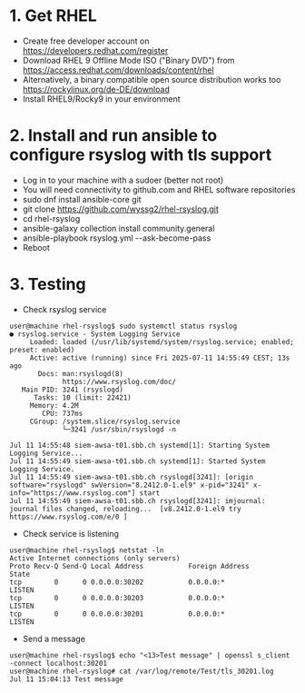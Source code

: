 # 1. Get RHEL
- Create free developer account on https://developers.redhat.com/register
- Download RHEL 9 Offline Mode ISO ("Binary DVD") from https://access.redhat.com/downloads/content/rhel
- Alternatively, a binary compatible open source distribution works too https://rockylinux.org/de-DE/download
- Install RHEL9/Rocky9 in your environment

# 2. Install and run ansible to configure rsyslog with tls support
- Log in to your machine with a sudoer (better not root)
- You will need connectivity to github.com and RHEL software repositories
- sudo dnf install ansible-core git
- git clone https://github.com/wyssg2/rhel-rsyslog.git
- cd rhel-rsyslog
- ansible-galaxy collection install community.general
- ansible-playbook rsyslog.yml --ask-become-pass
- Reboot


# 3. Testing
- Check rsyslog service

```
user@machine rhel-rsyslog$ sudo systemctl status rsyslog
● rsyslog.service - System Logging Service
     Loaded: loaded (/usr/lib/systemd/system/rsyslog.service; enabled; preset: enabled)
     Active: active (running) since Fri 2025-07-11 14:55:49 CEST; 13s ago
       Docs: man:rsyslogd(8)
             https://www.rsyslog.com/doc/
   Main PID: 3241 (rsyslogd)
      Tasks: 10 (limit: 22421)
     Memory: 4.2M
        CPU: 737ms
     CGroup: /system.slice/rsyslog.service
             └─3241 /usr/sbin/rsyslogd -n

Jul 11 14:55:48 siem-awsa-t01.sbb.ch systemd[1]: Starting System Logging Service...
Jul 11 14:55:49 siem-awsa-t01.sbb.ch systemd[1]: Started System Logging Service.
Jul 11 14:55:49 siem-awsa-t01.sbb.ch rsyslogd[3241]: [origin software="rsyslogd" swVersion="8.2412.0-1.el9" x-pid="3241" x-info="https://www.rsyslog.com"] start
Jul 11 14:55:49 siem-awsa-t01.sbb.ch rsyslogd[3241]: imjournal: journal files changed, reloading...  [v8.2412.0-1.el9 try https://www.rsyslog.com/e/0 ]
```

- Check service is listening

```
user@machine rhel-rsyslog$ netstat -ln
Active Internet connections (only servers)
Proto Recv-Q Send-Q Local Address           Foreign Address         State
tcp        0      0 0.0.0.0:30202           0.0.0.0:*               LISTEN
tcp        0      0 0.0.0.0:30203           0.0.0.0:*               LISTEN
tcp        0      0 0.0.0.0:30201           0.0.0.0:*               LISTEN
```

- Send a message

```
user@machine rhel-rsyslog$ echo "<13>Test message" | openssl s_client -connect localhost:30201
user@machine rhel-rsyslog# cat /var/log/remote/Test/tls_30201.log
Jul 11 15:04:13 Test message
```


